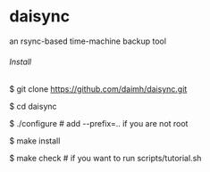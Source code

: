 # daisync
an rsync-based time-machine backup tool

###### Install
$ git clone https://github.com/daimh/daisync.git

$ cd daisync

$ ./configure # add --prefix=.. if you are not root

$ make install

$ make check \# if you want to run scripts/tutorial.sh
